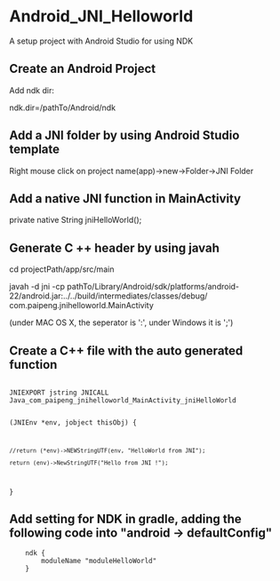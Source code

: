 # Android_JNI_Helloworld
A setup project with Android Studio for using NDK



## Create an Android Project

Add ndk dir:

ndk.dir=/pathTo/Android/ndk

## Add a JNI folder by using Android Studio template
Right mouse click on project name(app)->new->Folder->JNI Folder

## Add a native JNI function in MainActivity
private native String jniHelloWorld();


## Generate C ++ header by using javah
cd projectPath/app/src/main

javah -d jni -cp pathTo/Library/Android/sdk/platforms/android-22/android.jar:../../build/intermediates/classes/debug/ com.paipeng.jnihelloworld.MainActivity

(under MAC OS X, the seperator is ':', under Windows it is ';')

## Create a C++ file with the auto generated function
<code>
JNIEXPORT jstring JNICALL Java_com_paipeng_jnihelloworld_MainActivity_jniHelloWorld

  (JNIEnv *env, jobject thisObj) {

    //return (*env)->NEWStringUTF(env, "HelloWorld from JNI");

    return (env)->NewStringUTF("Hello from JNI !");

  }
</code>

## Add setting for NDK in gradle, adding the following code into "android -> defaultConfig"

        ndk {
            moduleName "moduleHelloWorld"
        }

